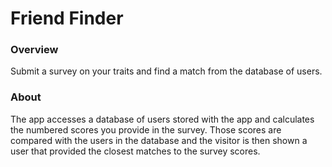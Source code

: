 # Friend Finder

### Overview

Submit a survey on your traits and find a match from the database of users.


### About

The app accesses a database of users stored with the app and calculates the numbered scores you provide in the survey. Those scores are compared with the users in the database and the visitor is then shown a user that provided the closest matches to the survey scores.